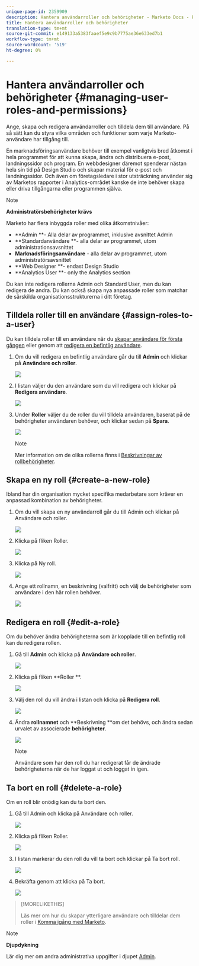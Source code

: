 ```yaml
---
unique-page-id: 2359909
description: Hantera användarroller och behörigheter - Marketo Docs - Produktdokumentation
title: Hantera användarroller och behörigheter
translation-type: tm+mt
source-git-commit: e149133a5383faaef5e9c9b7775ae36e633ed7b1
workflow-type: tm+mt
source-wordcount: '519'
ht-degree: 0%

---
```



# Hantera användarroller och behörigheter {#managing-user-roles-and-permissions}

Ange, skapa och redigera användarroller och tilldela dem till användare. På så sätt kan du styra vilka områden och funktioner som varje Marketo-användare har tillgång till.

En marknadsföringsanvändare behöver till exempel vanligtvis bred åtkomst i hela programmet för att kunna skapa, ändra och distribuera e-post, landningssidor och program. En webbdesigner däremot spenderar nästan hela sin tid på Design Studio och skapar material för e-post och landningssidor. Och även om företagsledare i stor utsträckning använder sig av Marketos rapporter i Analytics-området kanske de inte behöver skapa eller driva tillgångarna eller programmen själva.

>[!NOTE]
>
>**Administratörsbehörigheter krävs**

Marketo har flera inbyggda roller med olika åtkomstnivåer:

* **Admin **- Alla delar av programmet, inklusive avsnittet Admin
* **Standardanvändare **- alla delar av programmet, utom administrationsavsnittet
* **Marknadsföringsanvändare**  - alla delar av programmet, utom administratörsavsnittet
* **Web Designer **- endast Design Studio
* **Analytics User **- only the Analytics section

Du kan inte redigera rollerna Admin och Standard User, men du kan redigera de andra. Du kan också skapa nya anpassade roller som matchar de särskilda organisationsstrukturerna i ditt företag.

## Tilldela roller till en användare {#assign-roles-to-a-user}

Du kan tilldela roller till en användare när du [skapar användare för första gången](http://docs.marketo.com/display/DOCS/Create%2C+Delete%2C+Edit+and+Change+a+User+Role) eller genom att [redigera en befintlig användare](managing-marketo-users.md).

1. Om du vill redigera en befintlig användare går du till **Admin** och klickar på **Användare och roller**.

   ![](assets/image2014-9-9-18-3a7-3a32.png)

1. I listan väljer du den användare som du vill redigera och klickar på **Redigera användare**.

   ![](assets/image2014-9-9-18-3a7-3a42.png)

1. Under **Roller** väljer du de roller du vill tilldela användaren, baserat på de behörigheter användaren behöver, och klickar sedan på **Spara**.

   ![](assets/image2014-9-9-18-3a7-3a57.png)

   >[!NOTE]
   >
   >Mer information om de olika rollerna finns i [Beskrivningar av rollbehörigheter](managing-user-roles-and-permissions/descriptions-of-role-permissions.md).

## Skapa en ny roll {#create-a-new-role}

Ibland har din organisation mycket specifika medarbetare som kräver en anpassad kombination av behörigheter.

1. Om du vill skapa en ny användarroll går du till Admin och klickar på Användare och roller.

   ![](assets/image2014-9-9-18-3a8-3a12.png)

1. Klicka på fliken Roller.

   ![](assets/image2014-9-9-18-3a8-3a22.png)

1. Klicka på Ny roll.

   ![](assets/image2014-9-9-18-3a8-3a38.png)

1. Ange ett rollnamn, en beskrivning (valfritt) och välj de behörigheter som användare i den här rollen behöver.

   ![](assets/image2014-9-9-18-3a9-3a3.png)

## Redigera en roll {#edit-a-role}

Om du behöver ändra behörigheterna som är kopplade till en befintlig roll kan du redigera rollen.

1. Gå till **Admin** och klicka på **Användare och roller**.

   ![](assets/image2014-9-9-18-3a9-3a15.png)

1. Klicka på fliken **Roller **.

   ![](assets/image2014-9-9-18-3a9-3a26.png)

1. Välj den roll du vill ändra i listan och klicka på **Redigera roll**.

   ![](assets/image2014-9-9-18-3a9-3a40.png)

1. Ändra **rollnamnet** och **Beskrivning **om det behövs, och ändra sedan urvalet av associerade **behörigheter**.

   ![](assets/image2014-9-9-18-3a10-3a3.png)

   >[!NOTE]
   >
   >Användare som har den roll du har redigerat får de ändrade behörigheterna när de har loggat ut och loggat in igen.

## Ta bort en roll {#delete-a-role}

Om en roll blir onödig kan du ta bort den.

1. Gå till Admin och klicka på Användare och roller.

   ![](assets/image2014-9-9-18-3a10-3a15.png)

1. Klicka på fliken Roller.

   ![](assets/image2014-9-9-18-3a10-3a27.png)

1. I listan markerar du den roll du vill ta bort och klickar på Ta bort roll.

   ![](assets/image2014-9-9-18-3a10-3a39.png)

1. Bekräfta genom att klicka på Ta bort.

   ![](assets/image2014-9-9-18-3a10-3a50.png)

>[!MORELIKETHIS]
>
>Läs mer om hur du skapar ytterligare användare och tilldelar dem roller i [Komma igång med Marketo](../../../getting-started.md).

>[!NOTE]
>
>**Djupdykning**
>
>Lär dig mer om andra administrativa uppgifter i djupet [Admin](http://docs.marketo.com/display/docs/administration).
